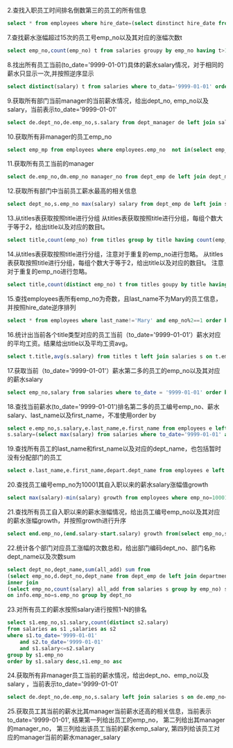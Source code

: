 2.查找入职员工时间排名倒数第三的员工的所有信息
```sql
select * from employees where hire_date=(select dinstinct hire_date from employees order by hire_date desc limit 2,1);
```
7.查找薪水涨幅超过15次的员工号emp_no以及其对应的涨幅次数t
```sql
select emp_no,count(emp_no) t from salaries groupy by emp_no having t>15;
```
8.找出所有员工当前(to_date='9999-01-01')具体的薪水salary情况，对于相同的薪水只显示一次,并按照逆序显示
```sql
select distinct(salary) t from salaries where to_data='9999-01-01' order by t desc;
```

9.获取所有部门当前manager的当前薪水情况，给出dept_no, emp_no以及salary，当前表示to_date='9999-01-01'
```sql
select de.dept_no,de.emp_no,s.salary from dept_manager de left join salaries s on de.emp_no=s.emp_no where de.to_date='9999-01-01' and s.to_date='9999-01-01';
```


10.获取所有非manager的员工emp_no

``` sql
select emp_mp from employees where employees.emp_no  not in(select emp_no from dept_manager).
```
11.获取所有员工当前的manager
``` sql
select de.emp_no,dm.emp_no manager_no from dept_emp de left join dept_manager dm on de.dept_no=dm.dept_no where de.to_date='9999-01-01' and dm.to_date='9999-01-01' and de.emp_no!=dm.emp_no
```

12.获取所有部门中当前员工薪水最高的相关信息
```sql
select dept_no,s.emp_no max(salary) salary from dept_emp de left join salaries s on de.emp_no=s.emp_no where de.to_date='9999-01-01' and s.to_date='9999-01-01' group by dept_no having s.salary=max(salary)
```
13.从titles表获取按照title进行分组
从titles表获取按照title进行分组，每组个数大于等于2，给出title以及对应的数目t。
```sql
select title,count(emp_no) from titles group by title having count(emp_no)>=2;
```
14.从titles表获取按照title进行分组，注意对于重复的emp_no进行忽略。
从titles表获取按照title进行分组，每组个数大于等于2，给出title以及对应的数目t。 注意对于重复的emp_no进行忽略。
```sql
select title,count(distinct emp_no) t from titles goupy by title having t>=2;
```
15.查找employees表所有emp_no为奇数，且last_name不为Mary的员工信息，并按照hire_date逆序排列
```sql
select * from employees where last_name!='Mary' and emp_no%2==1 order by hire_date desc;
```

16.统计出当前各个title类型对应的员工当前（to_date='9999-01-01'）薪水对应的平均工资。结果给出title以及平均工资avg。
```sql
select t.title,avg(s.salary) from titles t left join salaries s on t.emp_no=s.emp_no where s.to_date='9999-01-01' and t.to_date='9999-01-01' group by t.title;
```
17.获取当前（to_date='9999-01-01'）薪水第二多的员工的emp_no以及其对应的薪水salary
```sql
select emp_no,salary from salaries where to_date = '9999-01-01' order by salary desc limit 1,1
```
18.查找当前薪水(to_date='9999-01-01')排名第二多的员工编号emp_no、薪水salary、last_name以及first_name，不准使用order by
```sql
select e.emp_no,s.salary,e.last_name,e.first_name from employees e left join salaries s on e.emp_no=s.emp_no where 
s.salary=(select max(salary) from salaries where to_date='9999-01-01' and salary!=(select max(salary) from salaries));
```

19.查找所有员工的last_name和first_name以及对应的dept_name，也包括暂时没有分配部门的员工
```sql
select e.last_name,e.first_name,depart.dept_name from employees e left join dept_emp dept on e.emp_no=dept.emp_no left join departments depart on dept.dept_no=depart.dept_no'
```
20.查找员工编号emp_no为10001其自入职以来的薪水salary涨幅值growth
```sql
select max(salary)-min(salary) growth from employees where emp_no=10001;
```
21.查找所有员工自入职以来的薪水涨幅情况，给出员工编号emp_no以及其对应的薪水涨幅growth，并按照growth进行升序
```sql
select end.emp_no,(end.salary-start.salary) growth from(select emp_no,salary from salaries where to_date='9999-01-01') end left join (select s.emp_no,salary from salaries s inner join employees e on s.emp_no=e.emp_no where s.from_date=e.hire_date) start on start.emp_no=end.emp_no order by growth;
```

22.统计各个部门对应员工涨幅的次数总和，给出部门编码dept_no、部门名称dept_name以及次数sum
```sql
select dept_no,dept_name,sum(all_add) sum from
(select emp_no,d.dept_no,dept_name from dept_emp de left join departments d on de.dept_no=d.dept_no) info 
inner join 
(select emp_no,count(salary) all_add from salaries s group by emp_no) s 
on info.emp_no=s.emp_no group by dept_no
```
23.对所有员工的薪水按照salary进行按照1-N的排名
```sql
select s1.emp_no,s1.salary,count(distinct s2.salary)
from salaries as s1 ,salaries as s2
where s1.to_date='9999-01-01' 
    and s2.to_date='9999-01-01'
    and s1.salary<=s2.salary
group by s1.emp_no
order by s1.salary desc,s1.emp_no asc

```

24.获取所有非manager员工当前的薪水情况，给出dept_no、emp_no以及salary ，当前表示to_date='9999-01-01'
```sql
select de.dept_no,de.emp_no,s.salary left join salaries s on de.emp_no=s.emp_no where de.emp_no not in(select emp_no from dept_manager) and s.to_date='9999-01-01';
```
25.获取员工其当前的薪水比其manager当前薪水还高的相关信息，当前表示to_date='9999-01-01', 结果第一列给出员工的emp_no， 第二列给出其manager的manager_no， 第三列给出该员工当前的薪水emp_salary, 第四列给该员工对应的manager当前的薪水manager_salary

```sql

```




